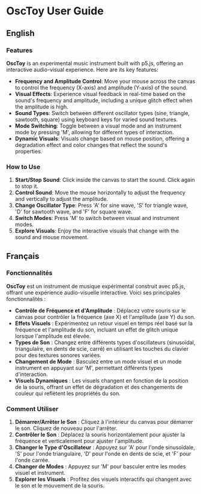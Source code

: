 OscToy User Guide
========================

English
-------

### Features

**OscToy** is an experimental music instrument built with p5.js, offering an interactive audio-visual experience. Here are its key features:

*   **Frequency and Amplitude Control**: Move your mouse across the canvas to control the frequency (X-axis) and amplitude (Y-axis) of the sound.
*   **Visual Effects**: Experience visual feedback in real-time based on the sound's frequency and amplitude, including a unique glitch effect when the amplitude is high.
*   **Sound Types**: Switch between different oscillator types (sine, triangle, sawtooth, square) using keyboard keys for varied sound textures.
*   **Mode Switching**: Toggle between a visual mode and an instrument mode by pressing 'M', allowing for different types of interaction.
*   **Dynamic Visuals**: Visuals change based on mouse position, offering a degradation effect and color changes that reflect the sound's properties.

### How to Use

1.  **Start/Stop Sound**: Click inside the canvas to start the sound. Click again to stop it.
2.  **Control Sound**: Move the mouse horizontally to adjust the frequency and vertically to adjust the amplitude.
3.  **Change Oscillator Type**: Press 'A' for sine wave, 'S' for triangle wave, 'D' for sawtooth wave, and 'F' for square wave.
4.  **Switch Modes**: Press 'M' to switch between visual and instrument modes.
5.  **Explore Visuals**: Enjoy the interactive visuals that change with the sound and mouse movement.

Français
--------

### Fonctionnalités

**OscToy** est un instrument de musique expérimental construit avec p5.js, offrant une expérience audio-visuelle interactive. Voici ses principales fonctionnalités :

*   **Contrôle de Fréquence et d'Amplitude** : Déplacez votre souris sur le canvas pour contrôler la fréquence (axe X) et l'amplitude (axe Y) du son.
*   **Effets Visuels** : Expérimentez un retour visuel en temps réel basé sur la fréquence et l'amplitude du son, incluant un effet de glitch unique lorsque l'amplitude est élevée.
*   **Types de Son** : Changez entre différents types d'oscillateurs (sinusoïdal, triangulaire, en dents de scie, carré) en utilisant les touches du clavier pour des textures sonores variées.
*   **Changement de Mode** : Basculez entre un mode visuel et un mode instrument en appuyant sur 'M', permettant différents types d'interaction.
*   **Visuels Dynamiques** : Les visuels changent en fonction de la position de la souris, offrant un effet de dégradation et des changements de couleur qui reflètent les propriétés du son.

### Comment Utiliser

1.  **Démarrer/Arrêter le Son** : Cliquez à l'intérieur du canvas pour démarrer le son. Cliquez de nouveau pour l'arrêter.
2.  **Contrôler le Son** : Déplacez la souris horizontalement pour ajuster la fréquence et verticalement pour ajuster l'amplitude.
3.  **Changer le Type d'Oscillateur** : Appuyez sur 'A' pour l'onde sinusoïdale, 'S' pour l'onde triangulaire, 'D' pour l'onde en dents de scie, et 'F' pour l'onde carrée.
4.  **Changer de Modes** : Appuyez sur 'M' pour basculer entre les modes visuel et instrument.
5.  **Explorer les Visuels** : Profitez des visuels interactifs qui changent avec le son et le mouvement de la souris.
